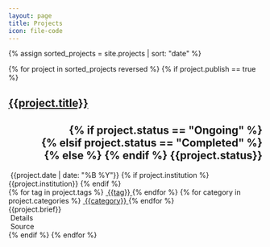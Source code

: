```yaml
---
layout: page
title: Projects
icon: file-code
---
```


{% assign sorted_projects = site.projects | sort: "date" %}

<div class="grid">
    {% for project in sorted_projects reversed %}
    {% if project.publish == true %}
    <div class="grid-item">
        <div class="card">
            <!--<img class="card-image" src="{{site.baseurl}}/assets/blog/default_banner_image.jpg" alt="Blog image" title="">-->
            <div class="card-content">
                <div class="row">
                    <div class="col-dp-9">
                        <h2 class="project-title">
                            <a href="{{site.baseurl}}{{project.url}}">{{project.title}}</a>
                        </h2>
                    </div>
                    <div class="col-dp-3">
                        <h2 style="text-align: right;">
                        {% if project.status == "Ongoing" %}
                        <div class="chip ongoing">
                        {% elsif project.status == "Completed" %}
                        <div class="chip complete">
                        {% else %} {% endif %}
                            <span class="chip-content">
                                {{project.status}}
                            </span>
                        </div>
                        </h2>
                    </div>
                </div>
                <div>
                    <!--<span>{{project.guide}}</span>-->
                    <span class="chip">
                        <span class="chip-content">
                            <i class="fa fa-calendar-alt"></i>&nbsp;{{project.date | date: "%B %Y"}}
                        </span>
                    </span>
                    {% if project.institution %}
                    <span class="chip">
                        <span class="chip-content">
                            <i class="fa fa-university"></i>{{project.institution}}
                        </span>
                    </span>
                    {% endif %}
                    <!--<span>{{project.course}}</span>-->
                </div>
                <div>
                    {% for tag in project.tags %}
                    <a class="tag" href="{{site.baseurl}}/projects/tags/#{{tag | slugify: 'pretty'}}">
                        <span class="chip">
                            <span class="chip-content"><i class="fa fa-tag"></i>&nbsp;{{tag}}</span>
                        </span>
                    </a>
                    {% endfor %}
                    {% for category in project.categories %}
                    <a class="category" href="{{site.baseurl}}/projects/categories/#{{category | slugify: 'pretty'}}">
                        <span class="chip">
                            <span class="chip-content"><i class="fa fa-folder-open"></i>&nbsp;{{category}}</span>
                        </span>
                    </a>
                    {% endfor %}
                </div>
                <div class="card-details">
                    {{project.brief}}
                </div>
            </div>
            <div class="card-footer">
                <div class="row">
                    <div class="col-dp-6 align-center">
                        <a href="{{site.baseurl}}{{project.url}}" style="text-decoration: none;">
                        <span><i class="fa fa-info-circle" aria-hidden="true"></i>&nbsp;Details</span>
                        </a>
                    </div>
                    <div class="col-dp-6 align-center">
                        <a href="{{site.baseurl}}{{project.github-link}}" style="text-decoration: none;">
                        <span><i class="fa fa-code" aria-hidden="true"></i>&nbsp;Source</span>
                        </a>
                    </div>
                </div>
            </div>
        </div>
    </div>
    {% endif %}
    {% endfor %}
</div>
